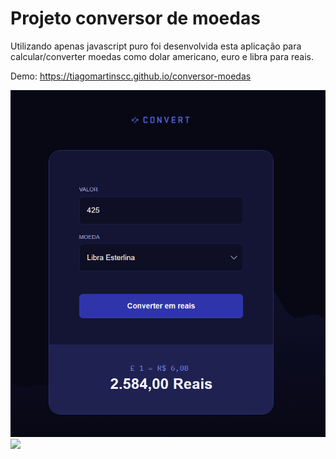 # Projeto conversor de moedas
Utilizando apenas javascript puro foi desenvolvida esta aplicação para calcular/converter moedas como dolar americano, euro e libra para reais.

Demo: <https://tiagomartinscc.github.io/conversor-moedas>

<img src="img/project.png">

<img src="https://app.rocketseat.com.br/_next/image?url=https%3A%2F%2Fxesque.rocketseat.dev%2Fplatform%2F1712670610276.svg&w=1920&q=100">
